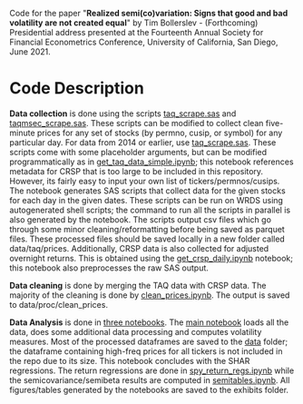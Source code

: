 Code for the paper "**Realized semi(co)variation: Signs that good and bad volatility are not created equal**" by Tim Bollerslev - (Forthcoming) Presidential address presented at the Fourteenth Annual Society for Financial Econometrics Conference, University of California, San Diego, June 2021. 

# Code Description

**Data collection** is done using the scripts [taq_scrape.sas](code/data_collection/taq_scrape.sas) and [taqmsec_scrape.sas](code/data_collection/taqmsec_scrape.sas). These scripts can be modified to collect clean five-minute prices for any set of stocks (by permno, cusip, or symbol) for any particular day. For data from 2014 or earlier, use [taq_scrape.sas](code/data_collection/taq_scrape.sas). These scripts come with some placeholder arguments, but can be modified programmatically as in [get_taq_data_simple.ipynb](code/data_collection/get_taq_data_simple.ipynb); this notebook references metadata for CRSP that is too large to be included in this repository. However, its fairly easy to input your own list of tickers/permnos/cusips. The notebook generates SAS scripts that collect data for the given stocks for each day in the given dates. These scripts can be run on WRDS using autogenerated shell scripts; the command to run all the scripts in parallel is also generated by the notebook. The scripts output csv files which go through some minor cleaning/reformatting before being saved as parquet files. These processed files should be saved locally in a new folder called data/taq/prices. Additionally, CRSP data is also collected for adjusted overnight returns. This is obtained using the [get_crsp_daily.ipynb](code/data_collection/get_crsp_daily.ipynb) notebook; this notebook also preprocesses the raw SAS output. 

**Data cleaning** is done by merging the TAQ data with CRSP data. The majority of the cleaning is done by [clean_prices.ipynb](code/data_cleaning/clean_prices.ipynb). The output is saved to data/proc/clean_prices. 

**Data Analysis** is done in [three notebooks](code/analysis). The [main notebook](code/analysis/main.ipynb) loads all the data, does some additional data processing and computes volatility measures. Most of the processed dataframes are saved to the [data](data) folder; the dataframe containing high-freq prices for all tickers is not included in the repo due to its size. This notebook concludes with the SHAR regressions. The return regressions are done in [spy_return_regs.ipynb](code/analysis/spy_return_regs.ipynb) while the semicovariance/semibeta results are computed in [semitables.ipynb](code/analysis/semitables.ipynb). All figures/tables generated by the notebooks are saved to the exhibits folder.
